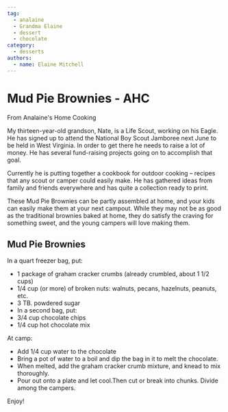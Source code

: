 ```yaml
---
tag:
  - analaine
  - Grandma Elaine
  - dessert
  - chocolate
category:
  - desserts
authors:
  - name: Elaine Mitchell
---
```


# Mud Pie Brownies - AHC
From Analaine's Home Cooking

My thirteen-year-old grandson, Nate, is a Life Scout, working on his Eagle. He has signed up to
attend the National Boy Scout Jamboree next June to be held in West Virginia.
In order to get there he needs to raise a lot of money. He has several fund-raising projects going
on to accomplish that goal.

Currently he is putting together a cookbook for outdoor cooking – recipes that any scout or
camper could easily make. He has gathered ideas from family and friends everywhere and has
quite a collection ready to print.

These Mud Pie Brownies can be partly assembled at home, and your kids can easily make them
at your next campout. While they may not be as good as the traditional brownies baked at
home, they do satisfy the craving for something sweet, and the young campers will love making
them.

## Mud Pie Brownies
In a quart freezer bag, put:
* 1 package of graham cracker crumbs (already crumbled, about 1 1/2 cups)
* 1/4 cup (or more) of broken nuts: walnuts, pecans, hazelnuts, peanuts, etc.
* 3 TB. powdered sugar
* In a second bag, put:
* 3/4 cup chocolate chips
* 1/4 cup hot chocolate mix

At camp:
* Add 1/4 cup water to the chocolate
* Bring a pot of water to a boil and dip the bag in it to melt the chocolate.
* When melted, add the graham cracker crumb mixture, and knead to mix thoroughly.
* Pour out onto a plate and let cool.Then cut or break into chunks. Divide among the campers.

Enjoy!